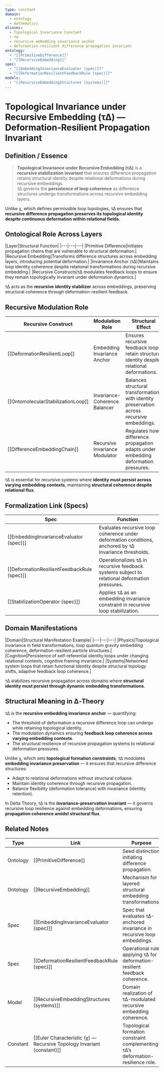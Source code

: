 ```yaml
---
type: constant
domain:
  - ontology
  - mathematics
aliases:
  - Topological Invariance Constant
  - τ∆
  - recursive embedding invariance anchor
  - deformation-resilient difference propagation invariant
ontology:
  - "[[PrimitiveDifference]]"
  - "[[RecursiveEmbedding]]"
spec:
  - "[[EmbeddingInvarianceEvaluator (spec)]]"
  - "[[DeformationResilientFeedbackRule (spec)]]"
models:
  - "[[RecursiveEmbeddingStructures (systems)]]"
---
```


# Topological Invariance under Recursive Embedding (τ∆) — Deformation-Resilient Propagation Invariant

## Definition / Essence

> **Topological Invariance under Recursive Embedding (τ∆)** is a **recursive stabilization invariant** that ensures difference propagation retains structural identity despite relational deformations during recursive embeddings.  
> τ∆ governs the **persistence of loop coherence** as difference structures undergo transformations across recursive embedding layers.

Unlike χ, which defines permissible loop topologies, τ∆ ensures that **recursive difference propagation preserves its topological identity despite continuous deformation within relational fields**.

## Ontological Role Across Layers

|Layer|Structural Function|
|---|---|---|
|Primitive Difference|Initiates propagation chains that are vulnerable to structural deformation.|
|Recursive Embedding|Transforms difference structures across embedding layers, introducing potential deformation.|
|Invariance Anchor (τ∆)|Maintains loop identity coherence despite relational transformations during recursive embedding.|
|Recursive Constructs|τ∆ modulates feedback loops to ensure they remain topologically invariant under deformation dynamics.|

τ∆ acts as the **recursive identity stabilizer** across embeddings, preserving structural coherence through deformation-resilient feedback.

## Recursive Modulation Role

|Recursive Construct|Modulation Role|Structural Effect|
|---|---|---|
|[[DeformationResilientLoop]]|Embedding Invariance Anchor|Ensures recursive feedback loops retain structural identity despite relational deformations.|
|[[OntomolecularStabilizationLoop]]|Invariance-Coherence Balancer|Balances structural transformations with identity preservation across recursive embeddings.|
|[[DifferenceEmbeddingChain]]|Recursive Invariance Modulator|Regulates how difference propagation adapts under embedding deformation pressures.|

τ∆ is essential for recursive systems where **identity must persist across varying embedding contexts**, maintaining **structural coherence despite relational flux**.

## Formalization Link (Specs)

|Spec|Function|
|---|---|
|[[EmbeddingInvarianceEvaluator (spec)]]|Evaluates recursive loop coherence under deformation conditions, anchored by τ∆ invariance thresholds.|
|[[DeformationResilientFeedbackRule (spec)]]|Operationalizes τ∆ in recursive feedback systems subject to relational deformation pressures.|
|[[StabilizationOperator (spec)]]|Applies τ∆ as an embedding invariance constraint in recursive loop stabilization.|

## Domain Manifestations

|Domain|Structural Manifestation Example|
|---|---|---|
|Physics|Topological invariance in field transformations, loop quantum gravity embedding coherence, deformation-resilient particle structures.|
|Cognition|Persistence of self-referential identity loops under changing relational contexts, cognitive framing invariance.|
|Systems|Networked system loops that retain functional identity despite structural topology shifts, adaptive feedback loop coherence.|

τ∆ stabilizes recursive propagation across domains where **structural identity must persist through dynamic embedding transformations**.

## Structural Meaning in ∆‑Theory

τ∆ is the **recursive embedding invariance anchor** — quantifying:
- The threshold of deformation a recursive difference loop can undergo while retaining topological identity.
- The modulation dynamics ensuring **feedback loop coherence across varying embedding contexts**.
- The structural resilience of recursive propagation systems to relational deformation pressures.

Unlike χ, which sets **topological formation constraints**, τ∆ modulates **embedding invariance preservation** — it ensures that recursive difference structures:
- Adapt to relational deformations without structural collapse.
- Maintain identity coherence through recursive propagation.
- Balance flexibility (deformation tolerance) with invariance (identity retention).

In Delta Theory, τ∆ is the **invariance-preservation invariant** — it governs recursive loop resilience against embedding deformations, ensuring **propagation coherence amidst structural flux**.

## Related Notes

|Type|Link|Purpose|
|---|---|---|
|Ontology|[[PrimitiveDifference]]|Seed distinction initiating difference propagation.|
|Ontology|[[RecursiveEmbedding]]|Mechanism for layered structural embedding transformations.|
|Spec|[[EmbeddingInvarianceEvaluator (spec)]]|Spec that evaluates τ∆-anchored invariance in recursive loop embeddings.|
|Spec|[[DeformationResilientFeedbackRule (spec)]]|Operational rule applying τ∆ for deformation-resilient feedback coherence.|
|Model|[[RecursiveEmbeddingStructures (systems)]]|Domain realization of τ∆-modulated recursive embedding coherence.|
|Constant|[[Euler Characteristic (χ) — Recursive Topology Invariant (constant)]]|Topological formation constraint complementing τ∆’s deformation-resilience role.|

